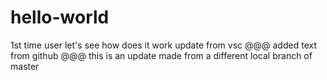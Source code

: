 # hello-world
1st time user
let's see how does it work
update from vsc
@@@ added text from github @@@
this is an update made from a different local branch of master